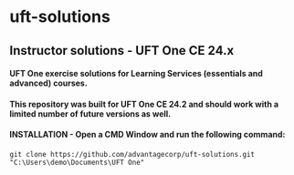 # uft-solutions
## Instructor solutions - UFT One  CE 24.x
#### UFT One exercise solutions for Learning Services (essentials and advanced) courses.
#### This repository was built for UFT One CE 24.2 and should work with a limited number of future versions as well.
#### INSTALLATION - Open a CMD Window and run the following command:
####
    git clone https://github.com/advantagecorp/uft-solutions.git "C:\Users\demo\Documents\UFT One"

